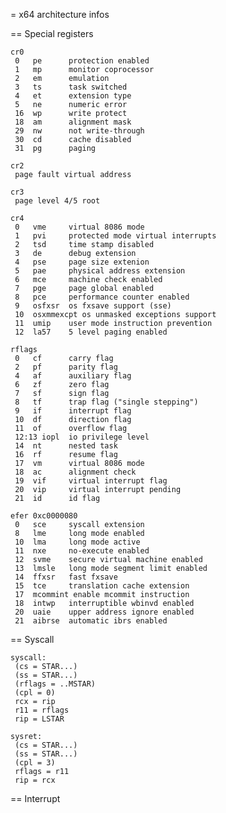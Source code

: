 = x64 architecture infos

== Special registers

    cr0
     0   pe      protection enabled
     1   mp      monitor coprocessor
     2   em      emulation
     3   ts      task switched
     4   et      extension type
     5   ne      numeric error
     16  wp      write protect
     18  am      alignment mask
     29  nw      not write-through
     30  cd      cache disabled
     31  pg      paging

    cr2
     page fault virtual address

    cr3
     page level 4/5 root

    cr4
     0   vme     virtual 8086 mode
     1   pvi     protected mode virtual interrupts
     2   tsd     time stamp disabled
     3   de      debug extension
     4   pse     page size extenion
     5   pae     physical address extension
     6   mce     machine check enabled
     7   pge     page global enabled
     8   pce     performance counter enabled
     9   osfxsr  os fxsave support (sse)
     10  osxmmexcpt os unmasked exceptions support
     11  umip    user mode instruction prevention
     12  la57    5 level paging enabled

    rflags
     0   cf      carry flag
     2   pf      parity flag
     4   af      auxiliary flag
     6   zf      zero flag
     7   sf      sign flag
     8   tf      trap flag ("single stepping")
     9   if      interrupt flag
     10  df      direction flag
     11  of      overflow flag
     12:13 iopl  io privilege level
     14  nt      nested task
     16  rf      resume flag
     17  vm      virtual 8086 mode
     18  ac      alignment check
     19  vif     virtual interrupt flag
     20  vip     virtual interrupt pending
     21  id      id flag
     
    efer 0xc0000080
     0   sce     syscall extension
     8   lme     long mode enabled
     10  lma     long mode active
     11  nxe     no-execute enabled
     12  svme    secure virtual machine enabled
     13  lmsle   long mode segment limit enabled
     14  ffxsr   fast fxsave
     15  tce     translation cache extension
     17  mcommint enable mcommit instruction
     18  intwp   interruptible wbinvd enabled
     20  uaie    upper address ignore enabled
     21  aibrse  automatic ibrs enabled

== Syscall

    syscall:
     (cs = STAR...)
     (ss = STAR...)
     (rflags = ..MSTAR)
     (cpl = 0)
     rcx = rip
     r11 = rflags
     rip = LSTAR

    sysret:
     (cs = STAR...)
     (ss = STAR...)
     (cpl = 3)
     rflags = r11
     rip = rcx


== Interrupt

